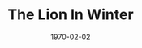 ---
title: The Lion In Winter
date: 1970-02-02
closing_date: 1970-02-28
layout: productions
playbill:
Theatre: Theatre Jacksonville
Venue: Little Theatre
cast:
- Henry II: Phil Meunier
- Alais: Pamela Veckruise
- John: Bill Brown
- Geoffrey: Phillip Ayliffe
- Richard Lionheart: Gregory Poulos
- Eleanor of Aquitaine: Thelma Mayeron
- Philip: Wayne Wofford
crew:
- Director: Robert Knowles
- Technical Director: Ham Waddell
- Stage Manager: Doug Thomas
- Assistant Stage Manager: David Daubert
- Lighting: Ken Moody
- Costumes: Robert Knowles
- Properties:
  - Katie Raven
  - Aileen Davis
  - Judy DeSane
  - Suzanne Lanier
  - Linda Lynch
  - Vivienne Winemiller
- Stage Crew:
  - Kim Anthony
  - Brenda Sue Barwick
  - Cathy Branch
  - Sara Jo Berman
  - Bert Covert
  - Marlene Crippen
  - De Dockery
  - Doc Dockery
  - Jaye Ertmann
  - Chris Fitzgerald
  - Art Foster
  - Georgina Gatti
  - Martha Gravenor
  - Sharon Harden
  - Marilyn Harrelson
  - Earl Howell
  - Walter Huff
  - Mary Jorden
  - Susan King
  - Suzanne Lanier
  - Linda Lynch
  - Robert McDowell
  - Gayle Millan
  - Ken Moody
  - Nancy Moore
  - Bill Petry, Jr.
  - Virginia Musgrove
  - Nancy Ratnour
  - Alan Schemer
  - Doug Thomas
  - Helen Toney
  - Bill Weir
  - Paul Whitfield
  - Margaret Winstead
  - Fred York
- Make-up: Marshall Grauer
- Publicity:
  - Herb Marks
  - Diane Somerville
- Box Office:
  - Ann Dubow
  - Gert Berman
  - Annette Grauer
external_links:
---
